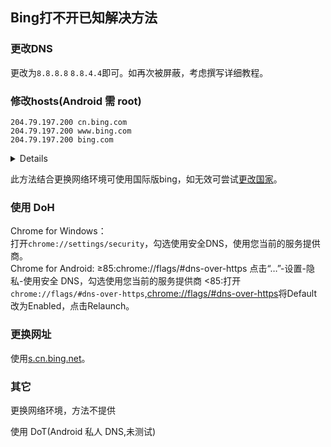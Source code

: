 ## Bing打不开已知解决方法
### 更改DNS
更改为`8.8.8.8` `8.8.4.4`即可。如再次被屏蔽，考虑撰写详细教程。

### 修改hosts(Android 需 root)
```
204.79.197.200 cn.bing.com
204.79.197.200 www.bing.com
204.79.197.200 bing.com
```
<details>Windows：按下Win+R打开运行，输入<code>%windir%\system32\drivers\etc\hosts</code>，勾选使用管理权限创建此任务，如当前账户为管理员帐户可忽略。点击确定后在弹出的窗口中选择默认文本编辑器，点击确定。输入以上内容后按下Ctrl+S进行保存。  
安卓端使用文件管理或终端等定位到<code>/etc/hosts</code>，修改保存即可。</details>

此方法结合更换网络环境可使用国际版bing，如无效可尝试<a href="https://www.bing.com/account/action?cc=clear" target="_blank">更改国家</a>。

### 使用 DoH
Chrome for Windows：  
打开`chrome://settings/security`，勾选使用安全DNS，使用您当前的服务提供商。  
Chrome for Android:
≥85:chrome://flags/#dns-over-https
点击“…”-设置-隐私-使用安全 DNS，勾选使用您当前的服务提供商
<85:打开`chrome://flags/#dns-over-https`,<a href="chrome://flags/#dns-over-https" target="_blank">chrome://flags/#dns-over-https</a>将Default改为Enabled，点击Relaunch。

### 更换网址
使用<a href="https://s.cn.bing.net">s.cn.bing.net</a>。

### 其它  
更换网络环境，方法不提供

使用 DoT(Android 私人 DNS,未测试)
